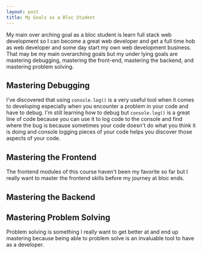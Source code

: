 ```yaml
---
layout: post
title: My Goals as a Bloc Student
---
```

My main over arching goal as a bloc student is learn full stack web development so I can become a great web developer and get a full time hob as web developer and some day start my own web development business. That may be my main overarching goals but my under lying goals are mastering debugging,  mastering the front-end, mastering the backend, and mastering problem solving.

## Mastering Debugging
I've discovered that using `console.log()` is a very useful tool when it comes to developing especially when you encounter a problem in your code and have to debug. I'm  still learning how to debug but `console.log()` is a great line of code because you can use it to log code to the console and find where the bug is because sometimes your code doesn't do what you think it is doing and console logging pieces of your code helps you discover those aspects of your code.

## Mastering the Frontend
The frontend modules of this course haven't been my favorite so far but I really want to master the frontend skills before my journey at bloc ends.

## Mastering the Backend


## Mastering Problem Solving
Problem solving is something I really want to get better at and end up mastering because being able to problem solve is an invaluable tool to have as a developer. 

